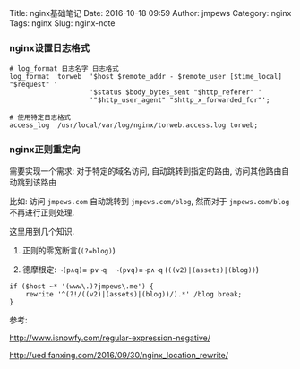 Title: nginx基础笔记
Date: 2016-10-18 09:59
Author: jmpews
Category: nginx
Tags: nginx
Slug: nginx-note

### nginx设置日志格式

```
# log_format 日志名字 日志格式
log_format  torweb  '$host $remote_addr - $remote_user [$time_local] "$request" '
					'$status $body_bytes_sent "$http_referer" '
					'"$http_user_agent" "$http_x_forwarded_for"';

# 使用特定日志格式
access_log  /usr/local/var/log/nginx/torweb.access.log torweb;
```

### nginx正则重定向

需要实现一个需求: 对于特定的域名访问, 自动跳转到指定的路由, 访问其他路由自动跳到该路由

比如: 访问 `jmpews.com` 自动跳转到 `jmpews.com/blog`, 然而对于 `jmpews.com/blog` 不再进行正则处理. 

这里用到几个知识.

1. 正则的零宽断言(`(?=blog)`) 

2. 德摩根定: `¬(p∧q)≡¬p∨¬q	¬(p∨q)≡¬p∧¬q` (`((v2)|(assets)|(blog))`)

```
if ($host ~* '(www\.)?jmpews\.me') {
	rewrite '^(?!/((v2)|(assets)|(blog))/).*' /blog break;
}
```

参考:

http://www.isnowfy.com/regular-expression-negative/

http://ued.fanxing.com/2016/09/30/nginx_location_rewrite/
